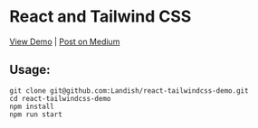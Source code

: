# React and Tailwind CSS

[View Demo](https://landish.github.io/react-tailwindcss-demo/) |
[Post on Medium](https://medium.com/@Landish/how-to-use-tailwind-css-with-react-16e9d478b8b1)

## Usage:

```
git clone git@github.com:Landish/react-tailwindcss-demo.git
cd react-tailwindcss-demo
npm install
npm run start
```
